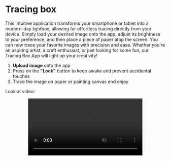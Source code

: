 # Tracing box


This intuitive application transforms your smartphone or tablet into a modern-day lightbox, allowing for effortless tracing directly from your device. Simply load your desired image onto the app, adjust its brightness to your preference, and then place a piece of paper atop the screen. You can now trace your favorite images with precision and ease. Whether you're an aspiring artist, a craft enthusiast, or just looking for some fun, our Tracing Box App will light up your creativity!

1. **Upload image** onto the app
2. Press on the **"Lock"** button to keep awake and prevent accidental touches
3. Trace the image on paper or painting canvas end enjoy

Look at video:

<div align="center">
  <video src="https://github.com/azoyan/tracing-box/assets/10195144/9c575d49-b956-4cd6-a4b5-e97073d3dfd0" width="360" loop controls autoplay muted playsinline/>
</div>


